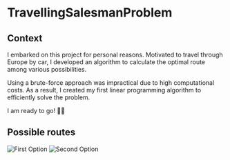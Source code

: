 # TravellingSalesmanProblem

## Context

I embarked on this project for personal reasons. 
Motivated to travel through Europe by car, I developed an algorithm to calculate the optimal route among various possibilities.

Using a brute-force approach was impractical due to high computational costs. 
As a result, I created my first linear programming algorithm to efficiently solve the problem.

I am ready to go! 🚙🧳


## Possible routes

<img src="https://github.com/user-attachments/assets/30867971-99d9-45ec-b177-c75dfe794faf" alt="First Option" widht="300">

<img src="https://github.com/user-attachments/assets/c7718d7a-3ee4-4cff-9e6e-78b3e0e20399" alt="Second Option" widht="300">
